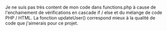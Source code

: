 Je ne suis pas très content de mon code dans functions.php à cause de l'enchainement de vérifications en cascade if / else et du mélange de code PHP / HTML.
La fonction updateUser() correspond mieux à la qualité de code que j'aimerais pour ce projet.
